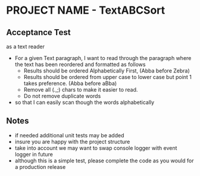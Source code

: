 # PROJECT NAME - TextABCSort

## Acceptance Test

as a text reader
* For a given Text paragraph, I want to read through the paragraph where the text has been reordered and formatted as follows
    *	Results should be ordered Alphabetically First,  (Abba before Zebra)
    *	Results should be ordered from upper case to lower case but point 1 takes preference. (Abba before aBba)
    *   Remove all (.,;) chars to make it easier to read.
    *	Do not remove duplicate words
* so that I can easily scan though the words  alphabetically

## Notes
* if needed additional unit tests may be added
* insure you are happy with the project structure
* take into account we may want to swap console logger with event logger in future
* although this is a simple test, please complete the code as you would for a production release
